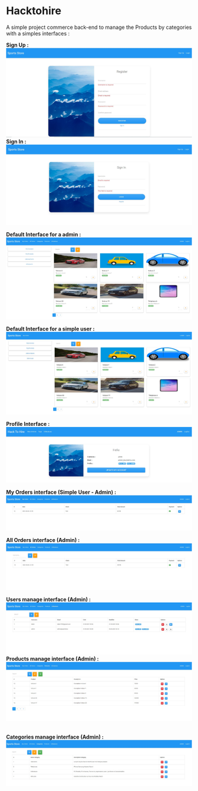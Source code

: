 # Hacktohire

A simple project commerce back-end to manage the Products by categories with a simples interfaces :

<b> Sign Up :  </b>
<br />
<img src="src/assets/img/img_prj/sign-up.JPG" title="Sign Up">
<br />
<b> Sign In :  </b>
<br />
<img src="src/assets/img/img_prj/auth.JPG" title="Sign Up">
<br />

<b> Default Interface for a admin :  </b>
<br />
<img src="src/assets/img/img_prj/default-view.JPG" title="Default view">
<br />

<b> Default Interface for a simple user :  </b>
<br />
<img src="src/assets/img/img_prj/user.JPG" title="Default view user">
<br />

<b> Profile Interface :  </b>
<br />
<img src="src/assets/img/img_prj/my_profile.JPG" title="My Profil">
<br />


<b> My Orders interface (Simple User - Admin) :  </b>
<br />
<img src="src/assets/img/img_prj/my-orders.JPG" title="My Orders interface">
<br />

<b> All Orders interface (Admin) :  </b>
<br />
<img src="src/assets/img/img_prj/orders.JPG" title="All Orders interface">
<br />

<b> Users manage interface (Admin) :  </b>
<br />
<img src="src/assets/img/img_prj/users.JPG" title="Users manage interface">
<br />
<b> Products manage interface (Admin) :  </b>
<br />
<img src="src/assets/img/img_prj/products.JPG" title="Products manage interface">

<br />
<b> Categories manage interface (Admin) :  </b>
<br />
<img src="src/assets/img/img_prj/categories.JPG" title="Categories manage interface">
